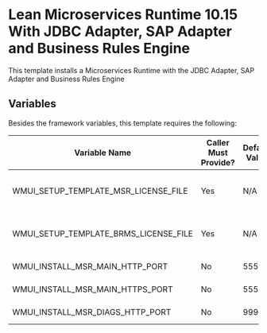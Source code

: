 # Lean Microservices Runtime 10.15 With JDBC Adapter, SAP Adapter and Business Rules Engine

This template installs a Microservices Runtime with the JDBC Adapter, SAP Adapter and Business Rules Engine

## Variables

Besides the framework variables, this template requires the following:

|Variable Name|Caller Must Provide?|Default Value|Notes|
|-|-|-|-|
|WMUI_SETUP_TEMPLATE_MSR_LICENSE_FILE|Yes|N/A|User must provide a valid license|
|WMUI_SETUP_TEMPLATE_BRMS_LICENSE_FILE|Yes|N/A|User must provide a valid license|
|WMUI_INSTALL_MSR_MAIN_HTTP_PORT|No|5555|Main Http port|
|WMUI_INSTALL_MSR_MAIN_HTTPS_PORT|No|5553|Main Http/s port|
|WMUI_INSTALL_MSR_DIAGS_HTTP_PORT|No|9999|Diagnostics port|

